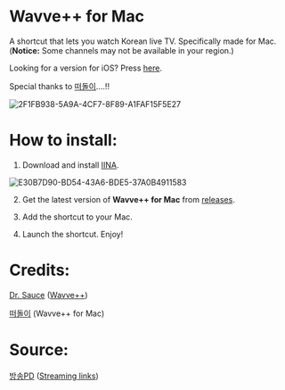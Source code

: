 # Wavve++ for Mac
A shortcut that lets you watch Korean live TV. Specifically made for Mac. (**Notice:** Some channels may not be available in your region.)

Looking for a version for iOS? Press [here](https://github.com/Dr-Sauce/WavvePlus).

Special thanks to [떠돌이](https://opensea.kr/)....!!

![2F1FB938-5A9A-4CF7-8F89-A1FAF15F5E27](https://user-images.githubusercontent.com/82555878/197349661-829e9460-8c80-41c3-9da1-4d10f57f3cee.png)
# How to install:

1. Download and install [IINA](https://iina.io).

![E30B7D90-BD54-43A6-BDE5-37A0B4911583](https://user-images.githubusercontent.com/82555878/196376569-038d00a4-aa2a-4c63-9b71-afdd6e5e1dfd.png)

2. Get the latest version of **Wavve++ for Mac** from [releases](https://github.com/Dr-Sauce/WavvePlusForMac/releases/).

3. Add the shortcut to your Mac.

4. Launch the shortcut. Enjoy!

# Credits:
[Dr. Sauce](https://m.blog.naver.com/sauce2011) ([Wavve++](https://github.com/Dr-Sauce/WavvePlusPlus))

[떠돌이](https://opensea.kr) (Wavve++ for Mac)

# Source:
[방송PD](https://m.blog.naver.com/gjppjh09) ([Streaming links](https://m.blog.naver.com/gjppjh09/222416011602))
